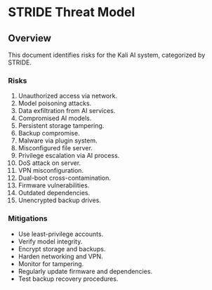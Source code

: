# STRIDE Threat Model

## Overview
This document identifies risks for the Kali AI system, categorized by STRIDE.

### Risks
1. Unauthorized access via network.
2. Model poisoning attacks.
3. Data exfiltration from AI services.
4. Compromised AI models.
5. Persistent storage tampering.
6. Backup compromise.
7. Malware via plugin system.
8. Misconfigured file server.
9. Privilege escalation via AI process.
10. DoS attack on server.
11. VPN misconfiguration.
12. Dual-boot cross-contamination.
13. Firmware vulnerabilities.
14. Outdated dependencies.
15. Unencrypted backup drives.

### Mitigations
- Use least-privilege accounts.
- Verify model integrity.
- Encrypt storage and backups.
- Harden networking and VPN.
- Monitor for tampering.
- Regularly update firmware and dependencies.
- Test backup recovery procedures.
